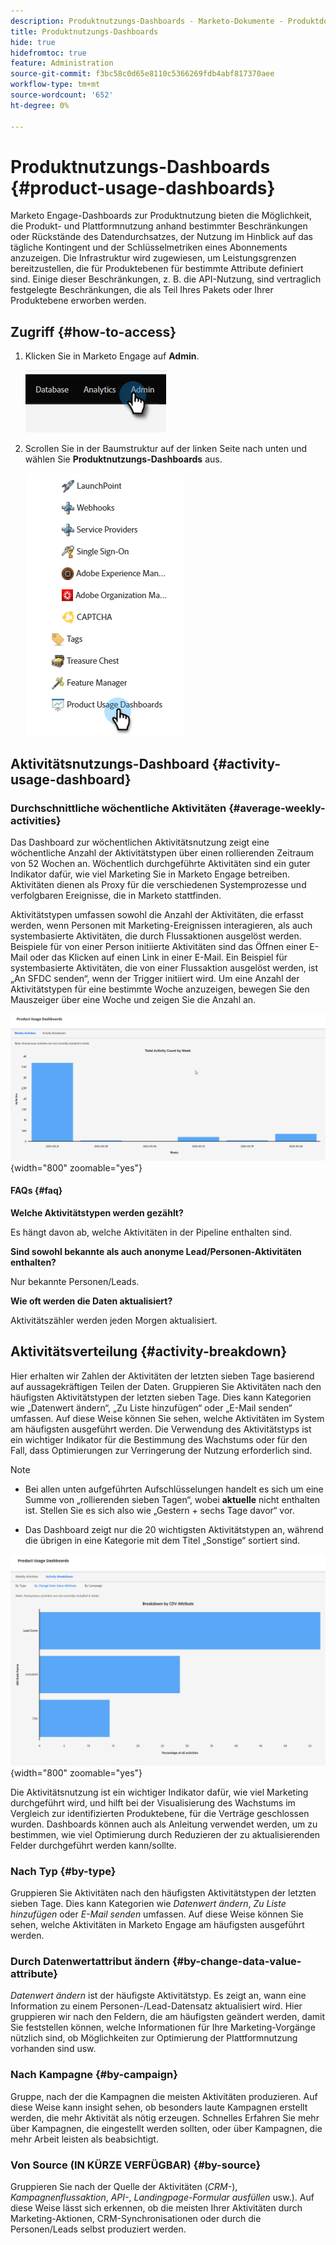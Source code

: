```yaml
---
description: Produktnutzungs-Dashboards - Marketo-Dokumente - Produktdokumentation
title: Produktnutzungs-Dashboards
hide: true
hidefromtoc: true
feature: Administration
source-git-commit: f3bc58c0d65e8110c5366269fdb4abf817370aee
workflow-type: tm+mt
source-wordcount: '652'
ht-degree: 0%

---
```


# Produktnutzungs-Dashboards {#product-usage-dashboards}

Marketo Engage-Dashboards zur Produktnutzung bieten die Möglichkeit, die Produkt- und Plattformnutzung anhand bestimmter Beschränkungen oder Rückstände des Datendurchsatzes, der Nutzung im Hinblick auf das tägliche Kontingent und der Schlüsselmetriken eines Abonnements anzuzeigen. Die Infrastruktur wird zugewiesen, um Leistungsgrenzen bereitzustellen, die für Produktebenen für bestimmte Attribute definiert sind. Einige dieser Beschränkungen, z. B. die API-Nutzung, sind vertraglich festgelegte Beschränkungen, die als Teil Ihres Pakets oder Ihrer Produktebene erworben werden.

## Zugriff {#how-to-access}

1. Klicken Sie in Marketo Engage auf **Admin**.

   ![](assets/product-usage-dashboards-1.png)

1. Scrollen Sie in der Baumstruktur auf der linken Seite nach unten und wählen Sie **Produktnutzungs-Dashboards** aus.

   ![](assets/product-usage-dashboards-2.png)

## Aktivitätsnutzungs-Dashboard {#activity-usage-dashboard}

### Durchschnittliche wöchentliche Aktivitäten {#average-weekly-activities}

Das Dashboard zur wöchentlichen Aktivitätsnutzung zeigt eine wöchentliche Anzahl der Aktivitätstypen über einen rollierenden Zeitraum von 52 Wochen an. Wöchentlich durchgeführte Aktivitäten sind ein guter Indikator dafür, wie viel Marketing Sie in Marketo Engage betreiben. Aktivitäten dienen als Proxy für die verschiedenen Systemprozesse und verfolgbaren Ereignisse, die in Marketo stattfinden.

Aktivitätstypen umfassen sowohl die Anzahl der Aktivitäten, die erfasst werden, wenn Personen mit Marketing-Ereignissen interagieren, als auch systembasierte Aktivitäten, die durch Flussaktionen ausgelöst werden. Beispiele für von einer Person initiierte Aktivitäten sind das Öffnen einer E-Mail oder das Klicken auf einen Link in einer E-Mail. Ein Beispiel für systembasierte Aktivitäten, die von einer Flussaktion ausgelöst werden, ist „An SFDC senden“, wenn der Trigger initiiert wird. Um eine Anzahl der Aktivitätstypen für eine bestimmte Woche anzuzeigen, bewegen Sie den Mauszeiger über eine Woche und zeigen Sie die Anzahl an.

![](assets/product-usage-dashboards-3.png){width="800" zoomable="yes"}

#### FAQs {#faq}

**Welche Aktivitätstypen werden gezählt?**

Es hängt davon ab, welche Aktivitäten in der Pipeline enthalten sind.

**Sind sowohl bekannte als auch anonyme Lead/Personen-Aktivitäten enthalten?**

Nur bekannte Personen/Leads.

**Wie oft werden die Daten aktualisiert?**

Aktivitätszähler werden jeden Morgen aktualisiert.

## Aktivitätsverteilung {#activity-breakdown}

Hier erhalten wir Zahlen der Aktivitäten der letzten sieben Tage basierend auf aussagekräftigen Teilen der Daten. Gruppieren Sie Aktivitäten nach den häufigsten Aktivitätstypen der letzten sieben Tage. Dies kann Kategorien wie „Datenwert ändern“, „Zu Liste hinzufügen“ oder „E-Mail senden“ umfassen. Auf diese Weise können Sie sehen, welche Aktivitäten im System am häufigsten ausgeführt werden. Die Verwendung des Aktivitätstyps ist ein wichtiger Indikator für die Bestimmung des Wachstums oder für den Fall, dass Optimierungen zur Verringerung der Nutzung erforderlich sind.

>[!NOTE]
>
>* Bei allen unten aufgeführten Aufschlüsselungen handelt es sich um eine Summe von „rollierenden sieben Tagen“, wobei **aktuelle** nicht enthalten ist. Stellen Sie es sich also wie „Gestern + sechs Tage davor“ vor.
>
>* Das Dashboard zeigt nur die 20 wichtigsten Aktivitätstypen an, während die übrigen in eine Kategorie mit dem Titel „Sonstige“ sortiert sind.

![](assets/product-usage-dashboards-4.png){width="800" zoomable="yes"}

Die Aktivitätsnutzung ist ein wichtiger Indikator dafür, wie viel Marketing durchgeführt wird, und hilft bei der Visualisierung des Wachstums im Vergleich zur identifizierten Produktebene, für die Verträge geschlossen wurden. Dashboards können auch als Anleitung verwendet werden, um zu bestimmen, wie viel Optimierung durch Reduzieren der zu aktualisierenden Felder durchgeführt werden kann/sollte.

### Nach Typ {#by-type}

Gruppieren Sie Aktivitäten nach den häufigsten Aktivitätstypen der letzten sieben Tage. Dies kann Kategorien wie _Datenwert ändern_, _Zu Liste hinzufügen_ oder _E-Mail senden_ umfassen. Auf diese Weise können Sie sehen, welche Aktivitäten in Marketo Engage am häufigsten ausgeführt werden.

### Durch Datenwertattribut ändern {#by-change-data-value-attribute}

_Datenwert ändern_ ist der häufigste Aktivitätstyp. Es zeigt an, wann eine Information zu einem Personen-/Lead-Datensatz aktualisiert wird. Hier gruppieren wir nach den Feldern, die am häufigsten geändert werden, damit Sie feststellen können, welche Informationen für Ihre Marketing-Vorgänge nützlich sind, ob Möglichkeiten zur Optimierung der Plattformnutzung vorhanden sind usw.

### Nach Kampagne {#by-campaign}

Gruppe, nach der die Kampagnen die meisten Aktivitäten produzieren. Auf diese Weise kann insight sehen, ob besonders laute Kampagnen erstellt werden, die mehr Aktivität als nötig erzeugen. Schnelles Erfahren Sie mehr über Kampagnen, die eingestellt werden sollten, oder über Kampagnen, die mehr Arbeit leisten als beabsichtigt.

### Von Source (IN KÜRZE VERFÜGBAR) {#by-source}

Gruppieren Sie nach der Quelle der Aktivitäten (_CRM-_), _Kampagnenflussaktion_, _API-_, _Landingpage-Formular ausfüllen_ usw.). Auf diese Weise lässt sich erkennen, ob die meisten Ihrer Aktivitäten durch Marketing-Aktionen, CRM-Synchronisationen oder durch die Personen/Leads selbst produziert werden.
